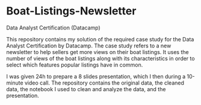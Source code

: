 # Boat-Listings-Newsletter
Data Analyst Certification (Datacamp)

This repository contains my solution of the required case study for the Data Analyst Certification by Datacamp. 
The case study refers to a new newsletter to help sellers get more views on their boat listings. It uses the number of views of the boat listings along with its characteristics in order to select which features popular listings have in common.

I was given 24h to prepare a 8 slides presentation, which I then during a 10-minute video call. 
The repository contains the original data, the cleaned data, the notebook I used to clean and analyze the data, and the presentation.
